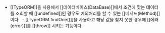 - [[TypeORM]]을 사용해서 [[데이터베이스(DataBase)]]에서 조건에 맞는 데이터를 조회할 때 [[undefined]]인 경우도 예외처리를 할 수 있는 [[메서드(Method)]]이다.
 - [[TypeORM.findOne()]]을 사용하고 해당 값을 찾지 못한 경우에 [[에러(error)]]를 [[throw]] 시키는 기능이다.